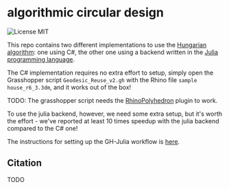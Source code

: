 # algorithmic circular design

![License MIT](https://img.shields.io/badge/License-MIT-blue.svg)

<!-- *compas_rpc_example*: example scripts for calling cpython functions from 
Grasshopper/Rhino via `compas_rpc <https://compas-dev.github.io/main/api/compas.rpc.html>`_
and `compas_xfunc <https://compas-dev.github.io/main/api/generated/compas.utilities.XFunc.html#compas.utilities.XFunc>`_. -->

This repo contains two different implementations to use the [Hungarian algorithm](https://en.wikipedia.org/wiki/Hungarian_algorithm): one using C#, the other one using a backend written in the [Julia programming language](https://github.com/JuliaLang/julia).

The C# implementation requires no extra effort to setup, simply open the Grasshopper script `Geodesic_Reuse_v2.gh` with the Rhino file `sample house_r6_3.3dm`, and it works out of the box!

TODO:
The grasshopper script needs the [RhinoPolyhedron]() plugin to work.

To use the julia backend, however, we need some extra setup, but it's worth the effort - we've reported at least 10 times speedup with the julia backend compared to the C# one!

The instructions for setting up the GH-Julia workflow is [here](./gh_julia_instructions.md).


## Citation

TODO